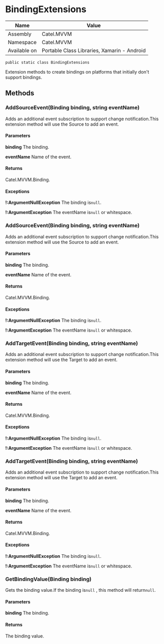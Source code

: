 

# BindingExtensions

Name|Value
---|---
Assembly|Catel.MVVM
Namespace|Catel.MVVM
Available on|Portable Class Libraries, Xamarin - Android

```
public static class BindingExtensions
```

Extension methods to create bindings on platforms that initially don't support bindings.



## Methods

### AddSourceEvent(Binding binding, string eventName)

Adds an additional event subscription to support change notification.This extension method will use the Source to add an event.

#### Parameters

**binding**
The binding.

**eventName**
Name of the event.

#### Returns

Catel.MVVM.Binding.

#### Exceptions

**!:ArgumentNullException**
The binding is`null`.

**!:ArgumentException**
The eventName is`null` or whitespace.



### AddSourceEvent<TEventArgs>(Binding binding, string eventName)

Adds an additional event subscription to support change notification.This extension method will use the Source to add an event.

#### Parameters

**binding**
The binding.

**eventName**
Name of the event.

#### Returns

Catel.MVVM.Binding.

#### Exceptions

**!:ArgumentNullException**
The binding is`null`.

**!:ArgumentException**
The eventName is`null` or whitespace.



### AddTargetEvent(Binding binding, string eventName)

Adds an additional event subscription to support change notification.This extension method will use the Target to add an event.

#### Parameters

**binding**
The binding.

**eventName**
Name of the event.

#### Returns

Catel.MVVM.Binding.

#### Exceptions

**!:ArgumentNullException**
The binding is`null`.

**!:ArgumentException**
The eventName is`null` or whitespace.



### AddTargetEvent<TEventArgs>(Binding binding, string eventName)

Adds an additional event subscription to support change notification.This extension method will use the Target to add an event.

#### Parameters

**binding**
The binding.

**eventName**
Name of the event.

#### Returns

Catel.MVVM.Binding.

#### Exceptions

**!:ArgumentNullException**
The binding is`null`.

**!:ArgumentException**
The eventName is`null` or whitespace.



### GetBindingValue(Binding binding)

Gets the binding value.If the binding is`null` , this method will return`null`.

#### Parameters

**binding**
The binding.

#### Returns

The binding value.



